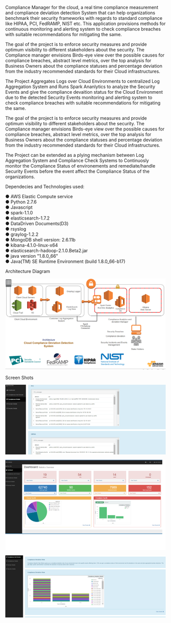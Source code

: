 Compliance Manager for the cloud, a real time compliance measurement and compliance deviation detection System that can help organizations benchmark their security frameworks with regards to standard compliance like HIPAA, PCI, FedRAMP, NIST etc. This application provisions methods for continuous monitoring and alerting system to check compliance breaches with suitable recommendations for mitigating the same. <br />

The goal of the project is to enforce security measures and provide optimum visibility to different stakeholders about the security. The Compliance manager envisions Birds-­eye view over the possible causes for compliance breaches, abstract level metrics, over the top analysis for Business Owners about the compliance statuses and percentage deviation from the industry recommended standards for their Cloud infrastructures.<br />

The Project Aggregates Logs over Cloud Environments to centralized Log Aggregation System and Runs Spark Ananlytics to analyze the Security Events and give the compliance devaition status for the Cloud Environment due to the detected Security Events monitoring and alerting system to check compliance breaches with suitable recommendations for mitigating the same. <br />

The goal of the project is to enforce security measures and provide optimum visibility to different stakeholders about the security. The Compliance manager envisions Birds-­eye  view over the possible causes for compliance breaches, abstract level metrics, over the top analysis for Business Owners about the compliance statuses and percentage deviation from the industry recommended standards for their Cloud infrastructures.<br />


The Project can be extended as a plying mechanism between Log Aggregation System and Compliance Check Systems to Continuosly monitor the Compliance 
Status of environements and remediate/handle Security Events before the event affect the Compliance Status of the organizations. <br />


Dependecies and Technologies used: <br />

● AWS Elastic Compute service <br />
● Python 2.7.6 <br />
● Javascript <br />
● spark-1.1.0 <br />
● elasticsearch-1.7.2 <br />
● Data­Driven Documents(D3) <br />
● rsyslog <br />
● graylog-1.2.2 <br />
● MongoDB shell version: 2.6.11b <br />
● kibana-4.1.0-linux-x64 <br />
● elasticsearch-hadoop-2.1.0.Beta2.jar   <br />
● java version "1.8.0_66"  <br />
● Java(TM) SE Runtime Environment (build 1.8.0_66-b17) <br />



Architecture Diagram<br />


![System Architecture Diagram](https://github.com/phaltanesaurabh/CMPE272-CloudComplianceDeviation/blob/master/blob/master/Archtiecturediagram.png)

Screen Shots 


![Events View Affecting Compliance status View ](https://github.com/phaltanesaurabh/CMPE272-CloudComplianceDeviation/blob/master/blob/master/eventsAffectingComplaince.png)

![High Level Compliance Deviation Status View of CIO's](https://github.com/phaltanesaurabh/CMPE272-CloudComplianceDeviation/blob/master/blob/master/CIOView.png)

![High Level Compliance Deviation Status View of CIO's](https://github.com/phaltanesaurabh/CMPE272-CloudComplianceDeviation/blob/master/blob/master/ComlplianceView.png)

   

